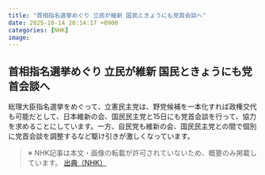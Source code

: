 ```yaml
---
title: "首相指名選挙めぐり 立民が維新 国民ときょうにも党首会談へ"
date: 2025-10-14 20:14:17 +0900
categories: [NHK]
image: 
---
```

## 首相指名選挙めぐり 立民が維新 国民ときょうにも党首会談へ

総理大臣指名選挙をめぐって、立憲民主党は、野党候補を一本化すれば政権交代も可能だとして、日本維新の会、国民民主党と15日にも党首会談を行って、協力を求めることにしています。一方、自民党も維新の会、国民民主党との間で個別に党首会談を調整するなど駆け引きが激しくなっています。

> ※ NHK記事は本文・画像の転載が許可されていないため、概要のみ掲載しています。
[出典（NHK）](http://www3.nhk.or.jp/news/html/20251015/k10014949411000.html)
